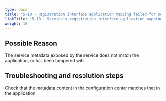```yaml
---
type: docs
title: "5-10 - Registration interface application mapping failed for service"
linkTitle: "5-10 - Service's registration interface application mapping failed"
weight: 10
---
```


## Possible Reason

The service metadata exposed by the service does not match the application, or has been tampered with.

## Troubleshooting and resolution steps

Check that the metadata content in the configuration center matches that in the application.

<p style="margin-top: 3rem;"> </p>
